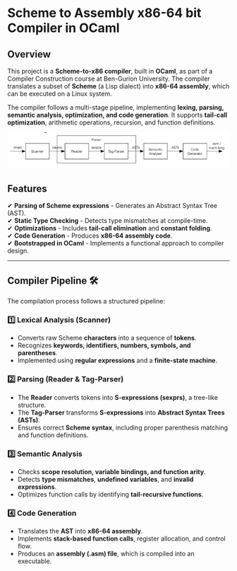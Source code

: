 # Scheme to Assembly x86-64 bit Compiler in OCaml

## Overview
This project is a **Scheme-to-x86 compiler**, built in **OCaml**, as part of a Compiler Construction course at Ben-Gurion University. The compiler translates a subset of **Scheme** (a Lisp dialect) into **x86-64 assembly**, which can be executed on a Linux system.

The compiler follows a multi-stage pipeline, implementing **lexing, parsing, semantic analysis, optimization, and code generation**. It supports **tail-call optimization**, arithmetic operations, recursion, and function definitions.

![Pipeline](images/pipeline.jpg)

## Features
✔ **Parsing of Scheme expressions** - Generates an Abstract Syntax Tree (AST).  
✔ **Static Type Checking** - Detects type mismatches at compile-time.  
✔ **Optimizations** - Includes **tail-call elimination** and **constant folding**.  
✔ **Code Generation** - Produces **x86-64 assembly code**.  
✔ **Bootstrapped in OCaml** - Implements a functional approach to compiler design.  

---

## Compiler Pipeline 🛠️
The compilation process follows a structured pipeline:

### 1️⃣ Lexical Analysis (Scanner)
- Converts raw Scheme **characters** into a sequence of **tokens**.
- Recognizes **keywords, identifiers, numbers, symbols, and parentheses**.
- Implemented using **regular expressions** and a **finite-state machine**.

### 2️⃣ Parsing (Reader & Tag-Parser)
- The **Reader** converts tokens into **S-expressions (sexprs)**, a tree-like structure.
- The **Tag-Parser** transforms **S-expressions** into **Abstract Syntax Trees (ASTs)**.
- Ensures correct **Scheme syntax**, including proper parenthesis matching and function definitions.

### 3️⃣ Semantic Analysis
- Checks **scope resolution, variable bindings, and function arity**.
- Detects **type mismatches**, **undefined variables**, and **invalid expressions**.
- Optimizes function calls by identifying **tail-recursive functions**.

### 4️⃣ Code Generation
- Translates the **AST** into **x86-64 assembly**.
- Implements **stack-based function calls**, register allocation, and control flow.
- Produces an **assembly (.asm) file**, which is compiled into an executable.

